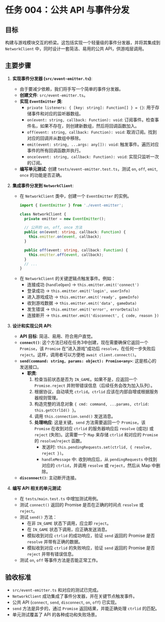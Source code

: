 # 任务 004：公共 API 与事件分发

## 目标

构建与游戏模块交互的桥梁。这包括实现一个轻量级的事件分发器，并将其集成到 `NetworkClient` 中，同时设计一套简洁、易用的公共 API，供游戏层调用。

## 主要步骤

1.  **实现事件分发器 (`src/event-emitter.ts`)**:
    -   由于要减少依赖，我们将手写一个简单的事件分发器。
    -   **创建文件**: `src/event-emitter.ts`。
    -   **实现 `EventEmitter` 类**:
        -   `private listeners: { [key: string]: Function[] } = {}`: 用于存储事件和对应的监听器数组。
        -   `on(event: string, callback: Function): void`: 订阅事件。检查事件名，如果不存在，则创建新数组，然后将回调函数加入。
        -   `off(event: string, callback: Function): void`: 取消订阅。找到对应的回调并从数组中移除。
        -   `emit(event: string, ...args: any[]): void`: 触发事件。遍历对应事件的所有回调函数并执行。
        -   `once(event: string, callback: Function): void`: 实现只监听一次的订阅。
    -   **编写单元测试**: 创建 `tests/event-emitter.test.ts`，测试 `on`, `off`, `emit`, `once` 的功能是否正确。

2.  **集成事件分发到 `NetworkClient`**:
    -   在 `NetworkClient` 类中，创建一个 `EventEmitter` 的实例。
        ```typescript
        import { EventEmitter } from './event-emitter';

        class NetworkClient {
          private emitter = new EventEmitter();

          // 公开的 on, off, once 方法
          public on(event: string, callback: Function) {
            this.emitter.on(event, callback);
          }

          public off(event: string, callback: Function) {
            this.emitter.off(event, callback);
          }
          // ...
        }
        ```
    -   在 `NetworkClient` 的关键逻辑点触发事件。例如：
        -   连接成功 (`handleOpen`) -> `this.emitter.emit('connect')`
        -   登录成功 -> `this.emitter.emit('login', userInfo)`
        -   进入游戏成功 -> `this.emitter.emit('ready', gameInfo)`
        -   收到游戏数据 -> `this.emitter.emit('data', gameData)`
        -   发生错误 -> `this.emitter.emit('error', errorDetails)`
        -   连接断开 -> `this.emitter.emit('disconnect', { code, reason })`

3.  **设计和实现公共 API**:
    -   **API 目标**: 简洁、易用、符合用户直觉。
    -   **`connect()`**: 这个方法已经在任务3中创建，现在需要确保它返回一个 `Promise`，该 `Promise` 在“进入游戏”成功后 `resolve`，在任何一步失败后 `reject`。这样，调用者可以方便地 `await client.connect()`。
    -   **`send(command: string, params: object): Promise<any>`**: 这是核心的发送接口。
        -   **职责**:
            1.  检查当前状态是否为 `IN_GAME`。如果不是，应返回一个 `Promise.reject` 并附带错误信息（后续任务会改为加入队列）。
            2.  根据协议，自动填充 `ctrlid`。`ctrlid` 应该在内部自增或根据服务器规则管理。
            3.  构造完整的消息对象 `{ cmd: command, ...params, ctrlid: this.getCtrlId() }`。
            4.  调用 `this.connection.send()` 发送消息。
            5.  **处理响应**: 这是关键。`send` 方法需要返回一个 `Promise`，该 `Promise` 在收到对应 `ctrlid` 的服务器响应后 `resolve` (成功) 或 `reject` (失败)。这需要一个 `Map` 来存储 `ctrlid` 和对应的 `Promise` 的 `resolve`/`reject` 函数。
                -   发送时: `this.pendingRequests.set(ctrlid, { resolve, reject })`。
                -   `handleMessage` 中: 收到响应后，从 `pendingRequests` 中找到对应的 `ctrlid`，并调用 `resolve` 或 `reject`，然后从 Map 中删除。
    -   **`disconnect()`**: 主动断开连接。

4.  **编写 API 相关的单元测试**:
    -   在 `tests/main.test.ts` 中增加测试用例。
    -   测试 `connect()` 返回的 Promise 是否在正确的时间点 `resolve` 或 `reject`。
    -   测试 `send()` 方法：
        -   在非 `IN_GAME` 状态下调用，应立即 `reject`。
        -   在 `IN_GAME` 状态下调用，应正确发送消息。
        -   模拟收到对应 `ctrlid` 的成功响应，验证 `send` 返回的 Promise 是否 `resolve` 并带有正确的数据。
        -   模拟收到对应 `ctrlid` 的失败响应，验证 `send` 返回的 Promise 是否 `reject` 并带有错误信息。
    -   测试 `on`, `off` 等事件方法是否能正常工作。

## 验收标准

-   `src/event-emitter.ts` 和对应的测试已完成。
-   `NetworkClient` 成功集成了事件分发器，并在关键节点触发事件。
-   公共 API (`connect`, `send`, `disconnect`, `on`, `off`) 已实现。
-   `send` 方法是异步的，通过 `Promise` 返回结果，并能正确处理 `ctrlid` 的匹配。
-   单元测试覆盖了 API 的各种成功和失败场景。
